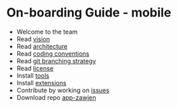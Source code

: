 # On-boarding Guide - mobile

- Welcome to the team
- Read [vision](../../welcome.md)
- Read [architecture](../../../architecture/design/hla.md)
- Read [coding conventions](../../../architecture/conventions/welcome.md)
- Read [git branching strategy](../../../process/git/welcome.md)
- Read [license](../../../process/license/welcome.md)
- Install [tools](../../practices/tools.md)
- Install [extensions](../../practices/extensions.md)
- Contribute by working on [issues](https://github.com/orgs/zawjen/projects/8)
- Download repo [app-zawjen](https://github.com/zawjen/app-zawjen)
